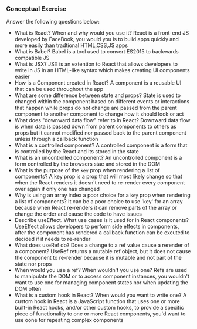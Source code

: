 ### Conceptual Exercise

Answer the following questions below:

- What is React? When and why would you use it?
    React is a front-end JS developed by FaceBook, you would you is to build apps quickly and more easily than tradtional HTML,CSS,JS apps
- What is Babel?
    Babel is a tool used to convert ES2015 to backwards compatible JS
- What is JSX?
    JSX is an extention to React that allows developers to write in JS in an HTML-like syntax which makes creating UI components easier
- How is a Component created in React?
    A component is a reusable UI that can be used throughout the app
- What are some difference between state and props?
    State is used to changed within the component based on different events or interactions that happen while props do not change are passed from the parent component to another component to change how it should look or act
- What does "downward data flow" refer to in React?
    Downward data flow is when data is passed down from parent components to others as props but it cannot modified nor passed back to the parent component unless through a callback function 
- What is a controlled component?
    A controlled component is a form that is controlled by the React and its stored in the state
- What is an uncontrolled component?
    An uncontrolled component is a form controlled by the browsers stae and stored in the DOM 
- What is the purpose of the `key` prop when rendering a list of components?
    A key prop is a prop that will most likely change so that when the React renders it doesn't need to re-render every component over again if only one has changed
- Why is using an array index a poor choice for a `key` prop when rendering a list of components?
    It can be a poor choice to use 'key' for an array because when React re-renders it can remove parts of the array or change the order and cause the code to have issues
- Describe useEffect.  What use cases is it used for in React components?
    UseEffect allows developers to perform side effects in components, after the component has rendered a callback function can be excuted to decided if it needs to re-render
- What does useRef do?  Does a change to a ref value cause a rerender of a component?
    UseRef returns a mutable ref object, but it does not cause the component to re-render because it is mutable and not part of the state nor props
- When would you use a ref? When wouldn't you use one?
    Refs are used to manipulate the DOM or to access component instances, you wouldn't want to use one for managing component states nor when updating the DOM often 
- What is a custom hook in React? When would you want to write one?
    A custom hook in React is a JavaScript function that uses one or more built-in React hooks, and/or other custom hooks, to provide a specific piece of functionality to one or more React components, you'd want to use oone for repeating complex components